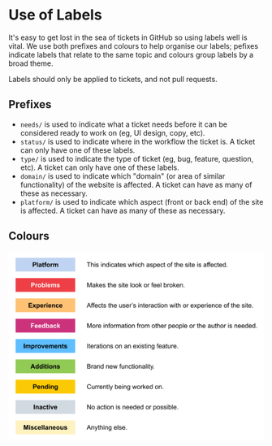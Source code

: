 # Use of Labels

It's easy to get lost in the sea of tickets in GitHub so using labels well is vital. We use both prefixes and colours to
help organise our labels; pefixes indicate labels that relate to the same topic and colours group labels by a broad
theme.

Labels should only be applied to tickets, and not pull requests.

## Prefixes

* `needs/` is used to indicate what a ticket needs before it can be considered ready to work on (eg, UI design, copy,
  etc).
* `status/` is used to indicate where in the workflow the ticket is. A ticket can only have one of these labels.
* `type/` is used to indicate the type of ticket (eg, bug, feature, question, etc). A ticket can only have one of these
  labels.
* `domain/` is used to indicate which "domain" (or area of similar functionality) of the website is affected. A ticket
  can have as many of these as necessary.
* `platform/` is used to indicate which aspect (front or back end) of the site is affected. A ticket can have as many of
  these as necessary.

## Colours

![Label Colours][label-colours]

[label-colours]: ./Label%20Colours.png
